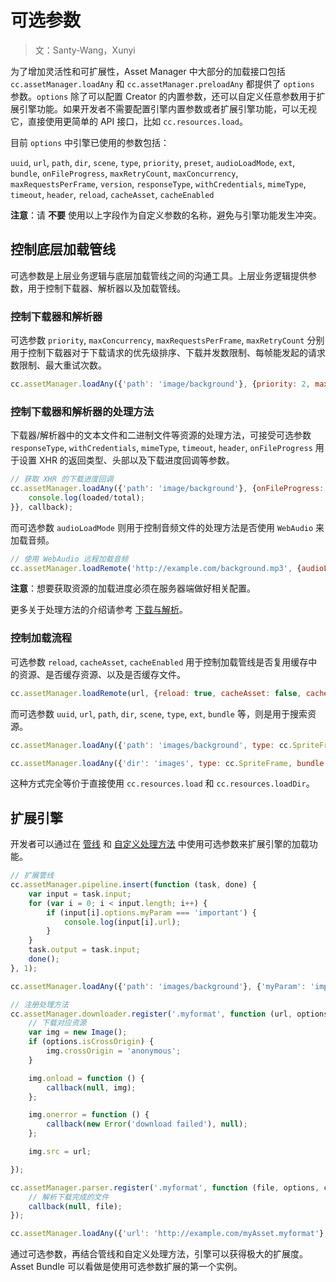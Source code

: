 # 可选参数

> 文：Santy-Wang，Xunyi

为了增加灵活性和可扩展性，Asset Manager 中大部分的加载接口包括 `cc.assetManager.loadAny` 和 `cc.assetManager.preloadAny` 都提供了 `options` 参数。`options` 除了可以配置 Creator 的内置参数，还可以自定义任意参数用于扩展引擎功能。如果开发者不需要配置引擎内置参数或者扩展引擎功能，可以无视它，直接使用更简单的 API 接口，比如 `cc.resources.load`。

目前 `options` 中引擎已使用的参数包括：

`uuid`, `url`, `path`, `dir`, `scene`, `type`, `priority`, `preset`, `audioLoadMode`, `ext`, `bundle`, `onFileProgress`, `maxRetryCount`, `maxConcurrency`, `maxRequestsPerFrame`, `version`, `responseType`, `withCredentials`, `mimeType`, `timeout`, `header`, `reload`, `cacheAsset`, `cacheEnabled`

**注意**：请 **不要** 使用以上字段作为自定义参数的名称，避免与引擎功能发生冲突。

## 控制底层加载管线

可选参数是上层业务逻辑与底层加载管线之间的沟通工具。上层业务逻辑提供参数，用于控制下载器、解析器以及加载管线。

### 控制下载器和解析器

可选参数 `priority`, `maxConcurrency`, `maxRequestsPerFrame`, `maxRetryCount` 分别用于控制下载器对于下载请求的优先级排序、下载并发数限制、每帧能发起的请求数限制、最大重试次数。

```js
cc.assetManager.loadAny({'path': 'image/background'}, {priority: 2, maxRetryCount: 10}, callback);
```

### 控制下载器和解析器的处理方法

下载器/解析器中的文本文件和二进制文件等资源的处理方法，可接受可选参数 `responseType`, `withCredentials`, `mimeType`, `timeout`, `header`, `onFileProgress` 用于设置 XHR 的返回类型、头部以及下载进度回调等参数。

```js
// 获取 XHR 的下载进度回调
cc.assetManager.loadAny({'path': 'image/background'}, {onFileProgress: function (loaded, total) {
    console.log(loaded/total);
}}, callback);
```

而可选参数 `audioLoadMode` 则用于控制音频文件的处理方法是否使用 `WebAudio` 来加载音频。

```js
// 使用 WebAudio 远程加载音频
cc.assetManager.loadRemote('http://example.com/background.mp3', {audioLoadMode: cc.AudioClip.LoadMode.WEB_AUDIO}, callback);
```

**注意**：想要获取资源的加载进度必须在服务器端做好相关配置。

更多关于处理方法的介绍请参考 [下载与解析](downloader-parser.md)。

### 控制加载流程

可选参数 `reload`, `cacheAsset`, `cacheEnabled` 用于控制加载管线是否复用缓存中的资源、是否缓存资源、以及是否缓存文件。

```js
cc.assetManager.loadRemote(url, {reload: true, cacheAsset: false, cacheEnabled: true}, (err, asset) => {});
```

而可选参数 `uuid`, `url`, `path`, `dir`, `scene`, `type`, `ext`, `bundle` 等，则是用于搜索资源。

```js
cc.assetManager.loadAny({'path': 'images/background', type: cc.SpriteFrame, bundle: 'resources'}, callback);

cc.assetManager.loadAny({'dir': 'images', type: cc.SpriteFrame, bundle: 'resources'}, callback);
```

这种方式完全等价于直接使用 `cc.resources.load` 和 `cc.resources.loadDir`。

## 扩展引擎

开发者可以通过在 [管线](pipeline-task.md) 和 [自定义处理方法](downloader-parser.md#%E8%87%AA%E5%AE%9A%E4%B9%89%E5%A4%84%E7%90%86%E6%96%B9%E6%B3%95) 中使用可选参数来扩展引擎的加载功能。

```js
// 扩展管线
cc.assetManager.pipeline.insert(function (task, done) {
    var input = task.input;
    for (var i = 0; i < input.length; i++) {
        if (input[i].options.myParam === 'important') {
            console.log(input[i].url);
        }
    }
    task.output = task.input;
    done();
}, 1);

cc.assetManager.loadAny({'path': 'images/background'}, {'myParam': 'important'}, callback);

// 注册处理方法
cc.assetManager.downloader.register('.myformat', function (url, options, callback) {
    // 下载对应资源
    var img = new Image();
    if (options.isCrossOrigin) {
        img.crossOrigin = 'anonymous';
    }

    img.onload = function () {
        callback(null, img);
    };

    img.onerror = function () {
        callback(new Error('download failed'), null);
    };

    img.src = url;

});

cc.assetManager.parser.register('.myformat', function (file, options, callback) {
    // 解析下载完成的文件
    callback(null, file);
});

cc.assetManager.loadAny({'url': 'http://example.com/myAsset.myformat'}, {isCrossOrigin: true}, callback);
```

通过可选参数，再结合管线和自定义处理方法，引擎可以获得极大的扩展度。Asset Bundle 可以看做是使用可选参数扩展的第一个实例。
